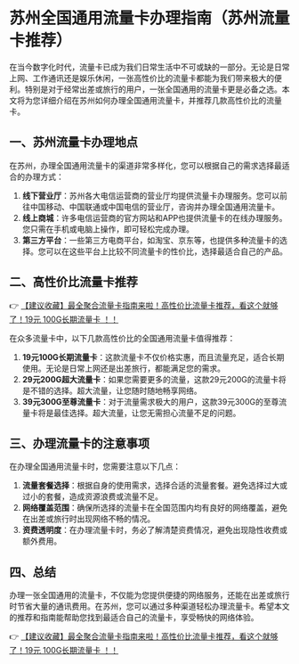 # 苏州全国通用流量卡办理指南（苏州流量卡推荐）

在当今数字化时代，流量卡已成为我们日常生活中不可或缺的一部分。无论是日常上网、工作通讯还是娱乐休闲，一张高性价比的流量卡都能为我们带来极大的便利。特别是对于经常出差或旅行的用户，一张全国通用的流量卡更是必备之选。本文将为您详细介绍在苏州如何办理全国通用流量卡，并推荐几款高性价比的流量卡。

## 一、苏州流量卡办理地点

在苏州，办理全国通用流量卡的渠道非常多样化，您可以根据自己的需求选择最适合的办理方式：

1. **线下营业厅**：苏州各大电信运营商的营业厅均提供流量卡办理服务。您可以前往中国移动、中国联通或中国电信的营业厅，咨询并办理全国通用流量卡。
2. **线上商城**：许多电信运营商的官方网站和APP也提供流量卡的在线办理服务。您只需在手机或电脑上操作，即可轻松完成办理。
3. **第三方平台**：一些第三方电商平台，如淘宝、京东等，也提供多种流量卡的选择。您可以在这些平台上比较不同流量卡的性价比，选择最适合自己的产品。

## 二、高性价比流量卡推荐

👉 [【建议收藏】最全聚合流量卡指南来啦！高性价比流量卡推荐，看这个就够了！19元 100G长期流量卡 ！！](https://bit.ly/Liuliangka)

在众多流量卡中，以下几款高性价比的全国通用流量卡值得推荐：

1. **19元100G长期流量卡**：这款流量卡不仅价格实惠，而且流量充足，适合长期使用。无论是日常上网还是出差旅行，都能满足您的需求。
2. **29元200G超大流量卡**：如果您需要更多的流量，这款29元200G的流量卡将是不错的选择。超大流量，让您随时随地畅享网络。
3. **39元300G至尊流量卡**：对于流量需求极大的用户，这款39元300G的至尊流量卡将是最佳选择。超大流量，让您无需担心流量不足的问题。

## 三、办理流量卡的注意事项

在办理全国通用流量卡时，您需要注意以下几点：

1. **流量套餐选择**：根据自身的使用需求，选择合适的流量套餐。避免选择过大或过小的套餐，造成资源浪费或流量不足。
2. **网络覆盖范围**：确保所选择的流量卡在全国范围内均有良好的网络覆盖，避免在出差或旅行时出现网络不畅的情况。
3. **资费透明度**：在办理流量卡时，务必了解清楚资费情况，避免出现隐性收费或额外费用。

## 四、总结

办理一张全国通用的流量卡，不仅能为您提供便捷的网络服务，还能在出差或旅行时节省大量的通讯费用。在苏州，您可以通过多种渠道轻松办理流量卡。希望本文的推荐和指南能帮助您找到最适合自己的流量卡，享受畅快的网络体验。

👉 [【建议收藏】最全聚合流量卡指南来啦！高性价比流量卡推荐，看这个就够了！19元 100G长期流量卡 ！！](https://bit.ly/Liuliangka)